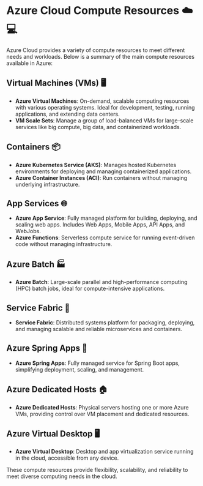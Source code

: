 # **Azure Cloud Compute Resources** ☁️💻

Azure Cloud provides a variety of compute resources to meet different needs and workloads. Below is a summary of the main compute resources available in Azure:

## **Virtual Machines (VMs)** 🖥️
- **Azure Virtual Machines**: On-demand, scalable computing resources with various operating systems. Ideal for development, testing, running applications, and extending data centers.
- **VM Scale Sets**: Manage a group of load-balanced VMs for large-scale services like big compute, big data, and containerized workloads.

## **Containers** 📦
- **Azure Kubernetes Service (AKS)**: Manages hosted Kubernetes environments for deploying and managing containerized applications.
- **Azure Container Instances (ACI)**: Run containers without managing underlying infrastructure.

## **App Services** 🌐
- **Azure App Service**: Fully managed platform for building, deploying, and scaling web apps. Includes Web Apps, Mobile Apps, API Apps, and WebJobs.
- **Azure Functions**: Serverless compute service for running event-driven code without managing infrastructure.

## **Azure Batch** 🏭
- **Azure Batch**: Large-scale parallel and high-performance computing (HPC) batch jobs, ideal for compute-intensive applications.

## **Service Fabric** 🧵
- **Service Fabric**: Distributed systems platform for packaging, deploying, and managing scalable and reliable microservices and containers.

## **Azure Spring Apps** 🌱
- **Azure Spring Apps**: Fully managed service for Spring Boot apps, simplifying deployment, scaling, and management.

## **Azure Dedicated Hosts** 🏠
- **Azure Dedicated Hosts**: Physical servers hosting one or more Azure VMs, providing control over VM placement and dedicated resources.

## **Azure Virtual Desktop** 🖥️
- **Azure Virtual Desktop**: Desktop and app virtualization service running in the cloud, accessible from any device.

These compute resources provide flexibility, scalability, and reliability to meet diverse computing needs in the cloud.